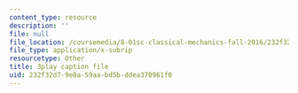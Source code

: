 ```yaml
---
content_type: resource
description: ''
file: null
file_location: /coursemedia/8-01sc-classical-mechanics-fall-2016/232f32d79e0a59aabd5bddea370961f0_uua2hbbp7h4.vtt
file_type: application/x-subrip
resourcetype: Other
title: 3play caption file
uid: 232f32d7-9e0a-59aa-bd5b-ddea370961f0
---
```

